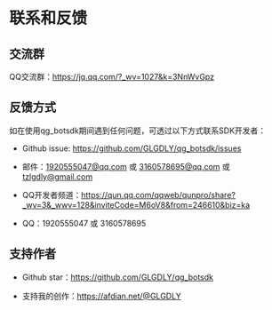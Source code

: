 # 联系和反馈

## 交流群

QQ交流群：<https://jq.qq.com/?_wv=1027&k=3NnWvGpz>

## 反馈方式

如在使用qg_botsdk期间遇到任何问题，可透过以下方式联系SDK开发者：

-   Github issue: <https://github.com/GLGDLY/qg_botsdk/issues>

-   邮件：1920555047@qq.com 或 3160578695@qq.com 或 tzlgdly@gmail.com

-   QQ开发者频道：<https://qun.qq.com/qqweb/qunpro/share?_wv=3&_wwv=128&inviteCode=M6oV8&from=246610&biz=ka>

-   QQ：1920555047 或 3160578695 

## 支持作者

-   Github star：<https://github.com/GLGDLY/qg_botsdk>

-   支持我的创作：<https://afdian.net/@GLGDLY>
